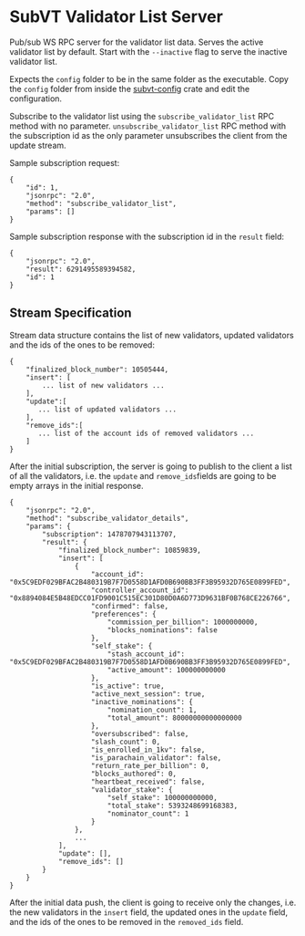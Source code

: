 # SubVT Validator List Server

Pub/sub WS RPC server for the validator list data. Serves the active validator list by default. Start with the 
`--inactive` flag to serve the inactive validator list.

Expects the `config` folder to be in the same folder as the executable.
Copy the `config` folder from inside the [subvt-config](../subvt-config) crate and edit the configuration.

Subscribe to the validator list using the `subscribe_validator_list` RPC method with no parameter.
`unsubscribe_validator_list` RPC method with the subscription id as the only parameter unsubscribes the client from
the update stream.

Sample subscription request:
```
{
    "id": 1,
    "jsonrpc": "2.0",
    "method": "subscribe_validator_list",
    "params": []
}
```

Sample subscription response with the subscription id in the `result` field:
```
{
    "jsonrpc": "2.0",
    "result": 6291495589394582,
    "id": 1
}
```

## Stream Specification

Stream data structure contains the list of new validators, updated validators and the ids of the ones to be removed:

```
{
    "finalized_block_number": 10505444,
    "insert": [
        ... list of new validators ...    
    ],
    "update":[
       ... list of updated validators ...
    ],
    "remove_ids":[
       ... list of the account ids of removed validators ...
    ]
}
```

After the initial subscription, the server is going to publish to the client a list of all the validators, i.e. the
`update` and `remove_ids`fields are going to be empty arrays in the initial response.

```
{
    "jsonrpc": "2.0",
    "method": "subscribe_validator_details",
    "params": {
        "subscription": 1478707943113707,
        "result": {
            "finalized_block_number": 10859839,
            "insert": [
                {
                    "account_id": "0x5C9EDF029BFAC2B480319B7F7D0558D1AFD0B690BB3FF3B95932D765E0899FED",
                    "controller_account_id": "0x8894084E5B48EDCC01FD9001C515EC301D80D0A6D773D9631BF0B768CE226766",
                    "confirmed": false,
                    "preferences": {
                        "commission_per_billion": 1000000000,
                        "blocks_nominations": false
                    },
                    "self_stake": {
                        "stash_account_id": "0x5C9EDF029BFAC2B480319B7F7D0558D1AFD0B690BB3FF3B95932D765E0899FED",
                        "active_amount": 100000000000
                    },
                    "is_active": true,
                    "active_next_session": true,
                    "inactive_nominations": {
                        "nomination_count": 1,
                        "total_amount": 80000000000000000
                    },
                    "oversubscribed": false,
                    "slash_count": 0,
                    "is_enrolled_in_1kv": false,
                    "is_parachain_validator": false,
                    "return_rate_per_billion": 0,
                    "blocks_authored": 0,
                    "heartbeat_received": false,
                    "validator_stake": {
                        "self_stake": 100000000000,
                        "total_stake": 5393248699168383,
                        "nominator_count": 1
                    }
                },
                ...
            ],
            "update": [],
            "remove_ids": []
        }
    }
}
```

After the initial data push, the client is going to receive only the changes, i.e. the new validators in the `insert`
field, the updated ones in the `update` field, and the ids of the ones to be removed in the `removed_ids` field.